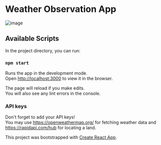 # Weather Observation App

![image](https://github.com/user-attachments/assets/1c6d4393-be85-4c5d-87c0-8336e8002877)

## Available Scripts

In the project directory, you can run:

### `npm start`

Runs the app in the development mode.\
Open [http://localhost:3000](http://localhost:3000) to view it in the browser.

The page will reload if you make edits.\
You will also see any lint errors in the console.

### API keys

Don't forget to add your API keys!\
You may use https://openweathermap.org/ for fetching weather data and https://rapidapi.com/hub for locating a land.

This project was bootstrapped with [Create React App](https://github.com/facebook/create-react-app).
